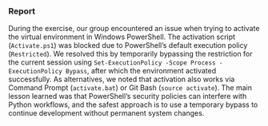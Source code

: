 ### Report

During the exercise, our group encountered an issue when trying to activate the virtual environment in Windows PowerShell.
The activation script (`Activate.ps1`) was blocked due to PowerShell’s default execution policy (`Restricted`).
We resolved this by temporarily bypassing the restriction for the current session using `Set-ExecutionPolicy -Scope Process -ExecutionPolicy Bypass`,
after which the environment activated successfully. As alternatives, we noted that activation also works via Command Prompt (`activate.bat`) or Git Bash (`source activate`). The main lesson learned was that PowerShell’s security policies can interfere with Python workflows, and the safest approach is to use a temporary bypass to continue development without permanent system changes.
